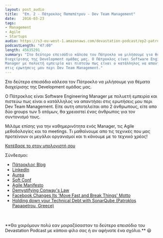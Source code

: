 ```yaml
---
layout: post_audio
title:  "Επ. 2 - Πάτροκλος Παπαπέτρου - Dev Team Management"
date:   2016-03-23
tags:
- Management
- Agile
- Startups
audio: https://s3-eu-west-1.amazonaws.com/devastation-podcast/ep2-patroklos.mp3
podcastLength: "47:00"
length: 45635291
summary: "Στο δεύτερο επεισόδιο κάλεσα τον Πάτροκλο να μιλήσουμε για θέματα
διαχείρισης της Development ομάδας μας. Ο Πάτροκλος είναι Software Engineering
Manager με πολυετή εμπειρία και πιστεύω πως είναι ο κατάλληλος να απαντήσει
στις ερωτήσεις μου περι Dev Team Management."
---
```

Στο δεύτερο επεισόδιο κάλεσα τον Πάτροκλο να μιλήσουμε για θέματα
διαχείρισης της Development ομάδας μας.

Ο Πάτροκλος είναι Software Engineering Manager με πολυετή εμπειρία και πιστεύω
πως είναι ο κατάλληλος να απαντήσει στις ερωτήσεις μου περι Dev Team Management.
Είτε αυτη αποτελείται απο 2 άνθρωπους, είτε απο δύο groups των 5 ατόμων, θα
χρειαστεί ένας άνθρωπος για τον συντονισμό τους.

Μιλάμε επίσης για την καθημερινότητα ενός Manager, τις Agile
μεθοδολογίες και τα meetings. Tι μαθαίνουμε απο τις τεχνικές που μας προτείνουν
οι μεγάλοι οργανισμοί και τι κάνουμε με το τεχνικό χρέος!

<a href="https://s3-eu-west-1.amazonaws.com/devastation-podcast/ep2-patroklos.mp3" target="_blank"><i class="fa fa-cloud-download"></i> Κατέβασε το στον υπολογιστή σου</a>

Σύνδεσμοι:

* <a href="http://softwaregarden.io/" target="_blank">Πάτροκλος Blog</a>
* <a href="https://gr.linkedin.com/in/ppapapetrou" target="_blank">LinkedIn</a>
* <a href="http://www.aurea.com/index.html" target="_blank">Aurea</a>
* <a href="http://softconf.eu/" target="_blank">Soft Conf</a>
* <a href="http://agilemanifesto.org/" target="_blank">Agile Manifesto</a>
* <a href="https://www.thoughtworks.com/insights/blog/demystifying-conways-law" target="_blank">Demystifying Conway's Law</a>
* <a href="http://mashable.com/2014/04/30/facebooks-new-mantra-move-fast-with-stability/#wALvDUzhQsqc" target="_blank">Facebook Changes Its 'Move Fast and Break Things' Motto</a>
* <a href="https://www.youtube.com/watch?v=mNkWExwavKw" target="_blank">Holding down your Technical Debt with SonarQube (Patroklos Papapetrou, Greece)</a>

<br/>
<br/>
**Θα χαιρόμουν πολύ εαν μοιραζόσασταν το δεύτερο επεισόδιο του Devastation Podcast με
κάποιο φίλο σας ή αν αφήνατε ένα σχόλιο.** 😃

